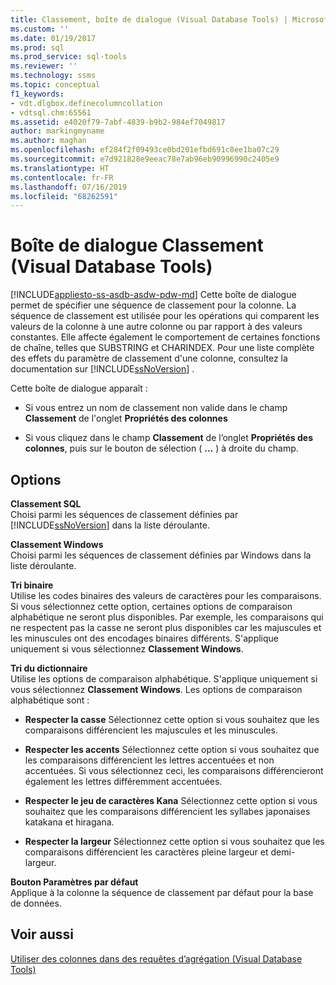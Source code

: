 ```yaml
---
title: Classement, boîte de dialogue (Visual Database Tools) | Microsoft Docs
ms.custom: ''
ms.date: 01/19/2017
ms.prod: sql
ms.prod_service: sql-tools
ms.reviewer: ''
ms.technology: ssms
ms.topic: conceptual
f1_keywords:
- vdt.dlgbox.definecolumncollation
- vdtsql.chm:65561
ms.assetid: e4020f79-7abf-4839-b9b2-984ef7049817
author: markingmyname
ms.author: maghan
ms.openlocfilehash: ef284f2f09493ce0bd201efbd691c8ee1ba07c29
ms.sourcegitcommit: e7d921828e9eeac78e7ab96eb90996990c2405e9
ms.translationtype: HT
ms.contentlocale: fr-FR
ms.lasthandoff: 07/16/2019
ms.locfileid: "68262591"
---
```

# <a name="collation-dialog-box-visual-database-tools"></a>Boîte de dialogue Classement (Visual Database Tools)
[!INCLUDE[appliesto-ss-asdb-asdw-pdw-md](../../includes/appliesto-ss-asdb-asdw-pdw-md.md)]
Cette boîte de dialogue permet de spécifier une séquence de classement pour la colonne. La séquence de classement est utilisée pour les opérations qui comparent les valeurs de la colonne à une autre colonne ou par rapport à des valeurs constantes. Elle affecte également le comportement de certaines fonctions de chaîne, telles que SUBSTRING et CHARINDEX. Pour une liste complète des effets du paramètre de classement d'une colonne, consultez la documentation sur [!INCLUDE[ssNoVersion](../../includes/ssnoversion-md.md)] .  
  
Cette boîte de dialogue apparaît :  
  
-   Si vous entrez un nom de classement non valide dans le champ **Classement** de l'onglet **Propriétés des colonnes**  
  
-   Si vous cliquez dans le champ **Classement** de l’onglet **Propriétés des colonnes**, puis sur le bouton de sélection ( **...** ) à droite du champ.  
  
## <a name="options"></a>Options  
**Classement SQL**  
Choisi parmi les séquences de classement définies par [!INCLUDE[ssNoVersion](../../includes/ssnoversion-md.md)] dans la liste déroulante.  
  
**Classement Windows**  
Choisi parmi les séquences de classement définies par Windows dans la liste déroulante.  
  
**Tri binaire**  
Utilise les codes binaires des valeurs de caractères pour les comparaisons. Si vous sélectionnez cette option, certaines options de comparaison alphabétique ne seront plus disponibles. Par exemple, les comparaisons qui ne respectent pas la casse ne seront plus disponibles car les majuscules et les minuscules ont des encodages binaires différents. S'applique uniquement si vous sélectionnez **Classement Windows**.  
  
**Tri du dictionnaire**  
Utilise les options de comparaison alphabétique. S'applique uniquement si vous sélectionnez **Classement Windows**. Les options de comparaison alphabétique sont :  
  
-   **Respecter la casse** Sélectionnez cette option si vous souhaitez que les comparaisons différencient les majuscules et les minuscules.  
  
-   **Respecter les accents** Sélectionnez cette option si vous souhaitez que les comparaisons différencient les lettres accentuées et non accentuées. Si vous sélectionnez ceci, les comparaisons différencieront également les lettres différemment accentuées.  
  
-   **Respecter le jeu de caractères Kana** Sélectionnez cette option si vous souhaitez que les comparaisons différencient les syllabes japonaises katakana et hiragana.  
  
-   **Respecter la largeur** Sélectionnez cette option si vous souhaitez que les comparaisons différencient les caractères pleine largeur et demi-largeur.  
  
**Bouton Paramètres par défaut**  
Applique à la colonne la séquence de classement par défaut pour la base de données.  
  
## <a name="see-also"></a>Voir aussi  
[Utiliser des colonnes dans des requêtes d’agrégation &#40;Visual Database Tools&#41;](../../ssms/visual-db-tools/work-with-columns-in-aggregate-queries-visual-database-tools.md)  
  
